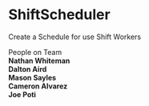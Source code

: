 # ShiftScheduler
Create a Schedule for use Shift Workers

People on Team  
  **Nathan Whiteman**  
  **Dalton Aird**  
  **Mason Sayles**  
  **Cameron Alvarez**  
  **Joe Poti**
